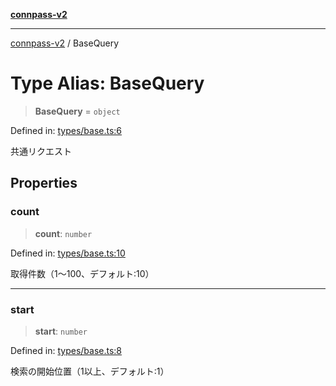[**connpass-v2**](../README.md)

***

[connpass-v2](../globals.md) / BaseQuery

# Type Alias: BaseQuery

> **BaseQuery** = `object`

Defined in: [types/base.ts:6](https://github.com/ryohidaka/node-connpass/blob/16b8353a0b6434f0ecce75ed0536e72fac2b34f8/src/types/base.ts#L6)

共通リクエスト

## Properties

### count

> **count**: `number`

Defined in: [types/base.ts:10](https://github.com/ryohidaka/node-connpass/blob/16b8353a0b6434f0ecce75ed0536e72fac2b34f8/src/types/base.ts#L10)

取得件数（1〜100、デフォルト:10）

***

### start

> **start**: `number`

Defined in: [types/base.ts:8](https://github.com/ryohidaka/node-connpass/blob/16b8353a0b6434f0ecce75ed0536e72fac2b34f8/src/types/base.ts#L8)

検索の開始位置（1以上、デフォルト:1）
